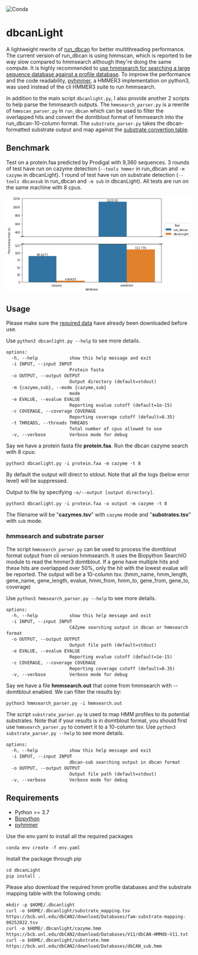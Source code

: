 
![Conda](https://github.com/chtsai0105/dbcanLight/actions/workflows/conda-building-check.yml/badge.svg)

# dbcanLight
A lightweight rewrite of [run_dbcan] for better multithreading performance.
The current version of run_dbcan is using hmmscan, which is reported to be way slow compared to hmmsearch although they're doing the same compute.
It is highly recommended to [use hmmsearch for searching a large sequence database against a profile database][hmmscan_vs_hmmsearch].
To improve the performance and the code readability, [pyhmmer], a HMMER3 implementation on python3, was used instead of the cli HMMER3 suite to run hmmsearch.

In addition to the main script `dbcanlight.py`, I also provide another 2 scripts to help parse the hmmsearch outputs.
The `hmmsearch_parser.py` is a rewrite of `hmmscan_parser.py` in `run_dbcan` which can be used to filter the overlapped hits
and convert the domtblout format of hmmsearch into the run_dbcan-10-column format.
The `substrate_parser.py` takes the dbcan-formatted substrate output and map against the [substrate convertion table][dbcansub].

## Benchmark
Test on a protein.faa predicted by Prodigal with 9,360 sequences.
3 rounds of test have run on cazyme detection (`--tools hmmer` in run_dbcan and `-m cazyme` in dbcanLight).
1 round of test have run on substrate detection (`--tools dbcansub` in run_dbcan and `-m sub` in dbcanLight).
All tests are run on the same machine with 8 cpus.

![performance](misc/performance_comparison.png)

## Usage
Please make sure the [required data](#required_data) have already been downloaded before use.

Use `python3 dbcanlight.py --help` to see more details.
```
options:
  -h, --help            show this help message and exit
  -i INPUT, --input INPUT
                        Protein fasta
  -o OUTPUT, --output OUTPUT
                        Output directory (default=stdout)
  -m {cazyme,sub}, --mode {cazyme,sub}
                        mode
  -e EVALUE, --evalue EVALUE
                        Reporting evalue cutoff (default=1e-15)
  -c COVERAGE, --coverage COVERAGE
                        Reporting coverage cutoff (default=0.35)
  -t THREADS, --threads THREADS
                        Total number of cpus allowed to use
  -v, --verbose         Verbose mode for debug
```

Say we have a protein fasta file **protein.faa**. Run the dbcan cazyme search with 8 cpus:
```
python3 dbcanlight.py -i protein.faa -m cazyme -t 8
```
By default the output will direct to stdout. Note that all the logs (below error level) will be suppressed.

Output to file by specifying `-o/--output [output directory]`.
```
python3 dbcanlight.py -i protein.faa -o output -m cazyme -t 8
```
The filename will be "**cazymes.tsv**" with `cazyme` mode and "**substrates.tsv**" with `sub` mode.

### hmmsearch and substrate parser
The script `hmmsearch_parser.py` can be used to process the domtblout format output from cli version hmmsearch.
It uses the Biopython SearchIO module to read the hmmer3 domtblout.
If a gene have multiple hits and these hits are overlapped over 50%, only the hit with the lowest evalue will be reported.
The output will be a 10-column tsv. (hmm_name, hmm_length, gene_name, gene_length, evalue, hmm_from, hmm_to, gene_from, gene_to, coverage)

Use `python3 hmmsearch_parser.py --help` to see more details.
```
options:
  -h, --help            show this help message and exit
  -i INPUT, --input INPUT
                        CAZyme searching output in dbcan or hmmsearch format
  -o OUTPUT, --output OUTPUT
                        Output file path (default=stdout)
  -e EVALUE, --evalue EVALUE
                        Reporting evalue cutoff (default=1e-15)
  -c COVERAGE, --coverage COVERAGE
                        Reporting coverage cutoff (default=0.35)
  -v, --verbose         Verbose mode for debug
```

Say we have a file **hmmsearch.out** that come from hmmsearch with --domtblout enabled.
We can filter the results by:
```
python3 hmmsearch_parser.py -i hmmsearch.out
```

The script `substrate_parser.py` is used to map HMM profiles to its potential substrates.
Note that if your results is in domtblout format, you should first use `hmmsearch_parser.py` to convert it to a 10-column tsv.
Use `python3 substrate_parser.py --help` to see more details.
```
options:
  -h, --help            show this help message and exit
  -i INPUT, --input INPUT
                        dbcan-sub searching output in dbcan format
  -o OUTPUT, --output OUTPUT
                        Output file path (default=stdout)
  -v, --verbose         Verbose mode for debug
```

## Requirements
- Python >= 3.7
- [Biopython]
- [pyhmmer]

Use the env.yaml to install all the required packages
```
conda env create -f env.yaml
```

Install the package through pip
```
cd dbcanLight
pip install .
```

<a name="required_data"></a>Please also download the required hmm profile databases and the substrate mapping table with the following cmds:
```
mkdir -p $HOME/.dbcanlight
curl -o $HOME/.dbcanlight/substrate_mapping.tsv https://bcb.unl.edu/dbCAN2/download/Databases/fam-substrate-mapping-08252022.tsv
curl -o $HOME/.dbcanlight/cazyme.hmm https://bcb.unl.edu/dbCAN2/download/Databases/V11/dbCAN-HMMdb-V11.txt
curl -o $HOME/.dbcanlight/substrate.hmm https://bcb.unl.edu/dbCAN2/download/Databases/dbCAN_sub.hmm
```

[run_dbcan]: https://github.com/linnabrown/run_dbcan
[hmmscan_vs_hmmsearch]: http://cryptogenomicon.org/hmmscan-vs-hmmsearch-speed-the-numerology.html
[pyhmmer]: https://pyhmmer.readthedocs.io/en/stable/index.html
[dbcansub]: http://bcb.unl.edu/dbCAN2/download/Databases/fam-substrate-mapping-08252022.tsv
[Biopython]: https://biopython.org/
